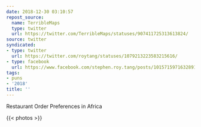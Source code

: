 ```yaml
---
date: 2018-12-30 03:10:57
repost_source:
  name: TerribleMaps
  type: twitter
  url: https://twitter.com/TerribleMaps/statuses/907411725313613824/
source: twitter
syndicated:
- type: twitter
  url: https://twitter.com/roytang/statuses/1079213223583215616/
- type: facebook
  url: https://www.facebook.com/stephen.roy.tang/posts/10157159716328912
tags:
- puns
- '2018'
title: ''
---
```


Restaurant Order Preferences in Africa

{{< photos >}}